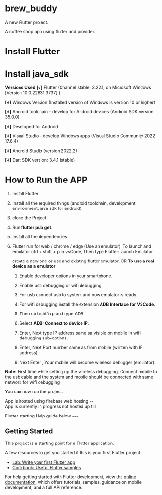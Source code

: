 # brew_buddy

A new Flutter project.

A coffee shop app using flutter and provider.

# Install Flutter 

# Install java_sdk

**Versions Used**
**[√]**  Flutter (Channel stable, 3.22.1, on Microsoft Windows [Version 10.0.22631.3737] )

**[√]**  Windows Version (Installed version of Windows is version 10 or higher)

**[√]**  Android toolchain - develop for Android devices (Android SDK version 35.0.0)

**[√]**  Developed for Android 

**[√]**  Visual Studio - develop Windows apps (Visual Studio Community 2022 17.6.4)

**[√]**  Android Studio (version 2022.2)

**[√]**  Dart SDK version: 3.4.1 (stable) 


# How to Run the APP
1. Install Flutter

2. Install all the required things (android toolchain, development environment, java sdk for android)

3. clone the Project.

4. Run **flutter pub get**.

5. Install all the dependencies.

6. Flutter run for web / chrome / edge (Use an emulator).
   To launch and emulator ctrl + shift + p in vsCode,
   Then type Flutter: launch Emulator

    create a new one or use and existing flutter emulator.
OR
   **To use a real device as a emulator**

    1. Enable developer options in your smartphone.

    2. Enable usb debugging or wifi debugging

    3. For usb  connect usb to system and now emulator is ready.

    4. For wifi debugging install the extension **ADB Interface for VSCode**.

    5. Then ctrl+shift+p and type ADB.

    6. Select **ADB: Connect to device IP**.

    7. Enter, Next type IP address same sa visible on mobile in wifi debugging sub-options.

    8. Enter, Next Port number same as from mobile (written with IP address)
 
    9. Next Enter , Your mobile will become wireless debugger (emulator).

**Note:** First time while setting up the wireless debugging. Connect mobile to the usb cable
               and the system and mobile should be connected with same network for wifi debugging


You can now run the project.

App is hosted using firebase web hosting.--  
      App is currently in progress not hosted up till


Flutter starting Help guide below ---

## Getting Started

This project is a starting point for a Flutter application.

A few resources to get you started if this is your first Flutter project:

- [Lab: Write your first Flutter app](https://docs.flutter.dev/get-started/codelab)
- [Cookbook: Useful Flutter samples](https://docs.flutter.dev/cookbook)

For help getting started with Flutter development, view the
[online documentation](https://docs.flutter.dev/), which offers tutorials,
samples, guidance on mobile development, and a full API reference.

